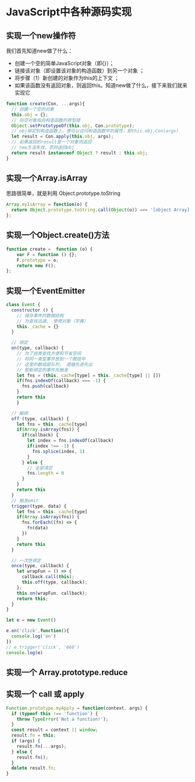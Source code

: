 # JavaScript中各种源码实现

## 实现一个new操作符

我们首先知道new做了什么：

- 创建一个空的简单JavaScript对象（即{}）；
- 链接该对象（即设置该对象的构造函数）到另一个对象 ；
- 将步骤（1）新创建的对象作为this的上下文 ；
- 如果该函数没有返回对象，则返回this。知道new做了什么，接下来我们就来实现它

```js
function create(Con, ...args){
  // 创建一个空的对象
  this.obj = {};
  // 将空对象指向构造函数的原型链
  Object.setPrototypeOf(this.obj, Con.prototype);
  // obj绑定到构造函数上，便可以访问构造函数中的属性，即this.obj.Con(args)
  let result = Con.apply(this.obj, args);
  // 如果返回的result是一个对象则返回
  // new方法失效，否则返回obj
  return result instanceof Object ? result : this.obj;
}
```

## 实现一个Array.isArray

思路很简单，就是利用 Object.prototype.toString

```js
Array.myIsArray = function(o) {
  return Object.prototype.toString.call(Object(o)) === '[object Array]';
};
```

## 实现一个Object.create()方法

```js
function create =  function (o) {
    var F = function () {};
    F.prototype = o;
    return new F();
};
```


## 实现一个EventEmitter

```js
class Event {
  constructor () {
    // 储存事件的数据结构
    // 为查找迅速， 使用对象（字典）
    this._cache = {}
  }

  // 绑定
  on(type, callback) {
    // 为了按类查找方便和节省空间
    // 将同一类型事件放到一个数组中
    // 这里的数组是队列， 遵循先进先出
    // 即新绑定的事件先触发
    let fns = (this._cache[type] = this._cache[type] || [])
    if(fns.indexOf(callback) === -1) {
      fns.push(callback)
    }
    return this
    }

  // 解绑
  off (type, callback) {
    let fns = this._cache[type]
    if(Array.isArray(fns)) {
      if(callback) {
        let index = fns.indexOf(callback)
        if(index !== -1) {
          fns.splice(index, 1)
        }
      } else {
        // 全部清空
        fns.length = 0
      }
    }
    return this
  }
  // 触发emit
  trigger(type, data) {
    let fns = this._cache[type]
    if(Array.isArray(fns)) {
      fns.forEach((fn) => {
        fn(data)
      })
    }
    return this
  }

  // 一次性绑定
  once(type, callback) {
    let wrapFun = () => {
      callback.call(this);
      this.off(type, callback);
    };
    this.on(wrapFun, callback);
    return this;
  }
}

let e = new Event()

e.on('click',function(){
  console.log('on')
})
// e.trigger('click', '666')
console.log(e)
```

## 实现一个 Array.prototype.reduce

## 实现一个 call 或 apply

```js
Function.prototype.myApply = function(context, args) {
  if (typeof this !== 'function') {
    throw TypeError('Not a function!');
  }
  const result = context || window;
  result.fn = this;
  if (args) {
    result.fn(...args);
  } else {
    result.fn();
  }
  delete result.fn;
}
```
